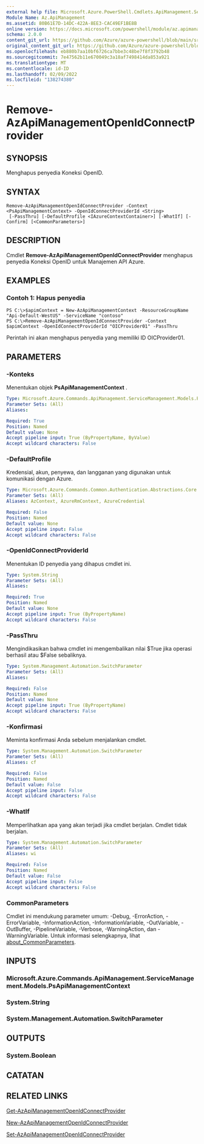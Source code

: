 ```yaml
---
external help file: Microsoft.Azure.PowerShell.Cmdlets.ApiManagement.ServiceManagement.dll-Help.xml
Module Name: Az.ApiManagement
ms.assetid: 80B61E7D-14DC-422A-8EE3-CAC49EF1BE8B
online version: https://docs.microsoft.com/powershell/module/az.apimanagement/remove-azapimanagementopenidconnectprovider
schema: 2.0.0
content_git_url: https://github.com/Azure/azure-powershell/blob/main/src/ApiManagement/ApiManagement/help/Remove-AzApiManagementOpenIdConnectProvider.md
original_content_git_url: https://github.com/Azure/azure-powershell/blob/main/src/ApiManagement/ApiManagement/help/Remove-AzApiManagementOpenIdConnectProvider.md
ms.openlocfilehash: eb880b7aa10bf6726ca7bbe3c48be7f8f3792b48
ms.sourcegitcommit: 7e47562b11e670049c3a18af7498414da853a921
ms.translationtype: MT
ms.contentlocale: id-ID
ms.lasthandoff: 02/09/2022
ms.locfileid: "138274380"
---
```

# Remove-AzApiManagementOpenIdConnectProvider

## SYNOPSIS
Menghapus penyedia Koneksi OpenID.

## SYNTAX

```
Remove-AzApiManagementOpenIdConnectProvider -Context <PsApiManagementContext> -OpenIdConnectProviderId <String>
 [-PassThru] [-DefaultProfile <IAzureContextContainer>] [-WhatIf] [-Confirm] [<CommonParameters>]
```

## DESCRIPTION
Cmdlet **Remove-AzApiManagementOpenIdConnectProvider** menghapus penyedia Koneksi OpenID untuk Manajemen API Azure.

## EXAMPLES

### Contoh 1: Hapus penyedia
```
PS C:\>$apimContext = New-AzApiManagementContext -ResourceGroupName "Api-Default-WestUS" -ServiceName "contoso"
PS C:\>Remove-AzApiManagementOpenIdConnectProvider -Context $apimContext -OpenIdConnectProviderId "OICProvider01" -PassThru
```

Perintah ini akan menghapus penyedia yang memiliki ID OICProvider01.

## PARAMETERS

### -Konteks
Menentukan objek **PsApiManagementContext** .

```yaml
Type: Microsoft.Azure.Commands.ApiManagement.ServiceManagement.Models.PsApiManagementContext
Parameter Sets: (All)
Aliases:

Required: True
Position: Named
Default value: None
Accept pipeline input: True (ByPropertyName, ByValue)
Accept wildcard characters: False
```

### -DefaultProfile
Kredensial, akun, penyewa, dan langganan yang digunakan untuk komunikasi dengan Azure.

```yaml
Type: Microsoft.Azure.Commands.Common.Authentication.Abstractions.Core.IAzureContextContainer
Parameter Sets: (All)
Aliases: AzContext, AzureRmContext, AzureCredential

Required: False
Position: Named
Default value: None
Accept pipeline input: False
Accept wildcard characters: False
```

### -OpenIdConnectProviderId
Menentukan ID penyedia yang dihapus cmdlet ini.

```yaml
Type: System.String
Parameter Sets: (All)
Aliases:

Required: True
Position: Named
Default value: None
Accept pipeline input: True (ByPropertyName)
Accept wildcard characters: False
```

### -PassThru
Mengindikasikan bahwa cmdlet ini mengembalikan nilai $True jika operasi berhasil atau $False sebaliknya.

```yaml
Type: System.Management.Automation.SwitchParameter
Parameter Sets: (All)
Aliases:

Required: False
Position: Named
Default value: None
Accept pipeline input: True (ByPropertyName)
Accept wildcard characters: False
```

### -Konfirmasi
Meminta konfirmasi Anda sebelum menjalankan cmdlet.

```yaml
Type: System.Management.Automation.SwitchParameter
Parameter Sets: (All)
Aliases: cf

Required: False
Position: Named
Default value: False
Accept pipeline input: False
Accept wildcard characters: False
```

### -WhatIf
Memperlihatkan apa yang akan terjadi jika cmdlet berjalan.
Cmdlet tidak berjalan.

```yaml
Type: System.Management.Automation.SwitchParameter
Parameter Sets: (All)
Aliases: wi

Required: False
Position: Named
Default value: False
Accept pipeline input: False
Accept wildcard characters: False
```

### CommonParameters
Cmdlet ini mendukung parameter umum: -Debug, -ErrorAction, -ErrorVariable, -InformationAction, -InformationVariable, -OutVariable, -OutBuffer, -PipelineVariable, -Verbose, -WarningAction, dan -WarningVariable. Untuk informasi selengkapnya, lihat [about_CommonParameters](http://go.microsoft.com/fwlink/?LinkID=113216).

## INPUTS

### Microsoft.Azure.Commands.ApiManagement.ServiceManagement.Models.PsApiManagementContext

### System.String

### System.Management.Automation.SwitchParameter

## OUTPUTS

### System.Boolean

## CATATAN

## RELATED LINKS

[Get-AzApiManagementOpenIdConnectProvider](./Get-AzApiManagementOpenIdConnectProvider.md)

[New-AzApiManagementOpenIdConnectProvider](./New-AzApiManagementOpenIdConnectProvider.md)

[Set-AzApiManagementOpenIdConnectProvider](./Set-AzApiManagementOpenIdConnectProvider.md)


